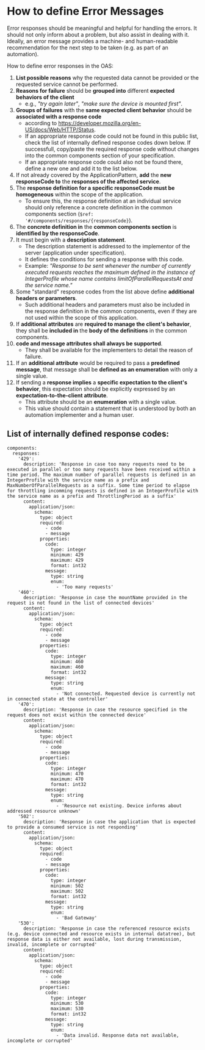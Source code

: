 # How to define Error Messages

Error responses should be meaningful and helpful for handling the errors.
It should not only inform about a problem, but also assist in dealing with it.
Ideally, an error message provides a machine- and human-readable recommendation for the next step to be taken (e.g. as part of an automation).

How to define error responses in the OAS:
1. **List possible reasons** why the requested data cannot be provided or the requested service cannot be performed.
2. **Reasons for failure** should be **grouped into** different **expected behaviors of the client**
    - e.g., *"try again later"*, *"make sure the device is mounted first"*.
3. **Groups of failures** with the **same expected client behavior** should be **associated with a response code** 
    - according to https://developer.mozilla.org/en-US/docs/Web/HTTP/Status.
    - If an appropriate response code could not be found in this public list, check the list of internally defined response codes down below. If successfull, copy/paste the required response code without changes into the common components section of your specification.
    - If an appropriate response code could also not be found there, define a new one and add it to the list below.  
4. If not already covered by the ApplicationPattern, **add** the **new responseCode to** the **responses of the affected service**.
5. The **response definition for a specific responseCode must be homogeneous** within the scope of the application.  
    - To ensure this, the response definition at an individual service should only reference a concrete definition in the common components section (`$ref: '#/components/responses/{responseCode}`).
6. The **concrete definition in** the **common components section** is **identified by the responseCode**.
7. It must begin with a **description statement**. 
    - The description statement is addressed to the implementor of the server (application under specification). 
    - It defines the conditions for sending a response with this code. 
    - Example: *"Response to be sent whenever the number of currently executed requests reaches the maximum defined in the instance of IntegerProfile whose name contains limitOfParallelRequestsAt and the service name."*
6. Some "standard" response codes from the list above define **additional headers or parameters**.
     - Such additional headers and parameters must also be included in the response definition in the common components, even if they are not used within the scope of this application.
7. If **additional attributes** are **required to manage the client's behavior**, they shall be **included in** the **body of the definitions** in the common components.
8. **code and message attributes shall always be supported**. 
     - They shall be available for the implementers to detail the reason of failure.
9. If an **additional attribute** would be required to pass a **predefined message**, that message shall be **defined as an enumeration** with only a single value.
10. If sending a **response implies** a **specific expectation to the client's behavior**, this expectation should be explicitly expressed by an **expectation-to-the-client attribute**. 
     - This attribute should be an **enumeration** with a single value. 
     - This value should contain a statement that is understood by both an automation implementer and a human user.

## List of internally defined response codes:
```
components:
  responses:
    '429':
      description: 'Response in case too many requests need to be executed in parallel or too many requests have been received within a time period. The maximum number of parallel requests is defined in an IntegerProfile with the service name as a prefix and MaxNumberOfParallelRequests as a suffix. Some time period to elapse for throttling incomming requests is defined in an IntegerProfile with the service name as a prefix and ThrottlingPeriod as a suffix'
      content:
        application/json:
          schema:
            type: object
            required:
              - code
              - message
            properties:
              code:
                type: integer
                minimum: 429
                maximum: 429
                format: int32
              message:
                type: string
                enum:
                  - 'Too many requests'
    '460':
      description: 'Response in case the mountName provided in the request is not found in the list of connected devices'
      content:
        application/json:
          schema:
            type: object
            required:
              - code
              - message
            properties:
              code:
                type: integer
                minimum: 460
                maximum: 460
                format: int32
              message:
                type: string
                enum:
                  - 'Not connected. Requested device is currently not in connected state at the controller'
    '470':
      description: 'Response in case the resource specified in the request does not exist within the connected device'
      content:
        application/json:
          schema:
            type: object
            required:
              - code
              - message
            properties:
              code:
                type: integer
                minimum: 470
                maximum: 470
                format: int32
              message:
                type: string
                enum:
                  - 'Resource not existing. Device informs about addressed resource unknown'
    '502':
      description: 'Response in case the application that is expected to provide a consumed service is not responding'
      content:
        application/json:
          schema:
            type: object
            required:
              - code
              - message
            properties:
              code:
                type: integer
                minimum: 502
                maximum: 502
                format: int32
              message:
                type: string
                enum:
                  - 'Bad Gateway'
    '530':
      description: 'Response in case the referenced resource exists (e.g. device connected and resource exists in internal datatree), but response data is either not available, lost during transmission, invalid, incomplete or corrupted'
      content:
        application/json:
          schema:
            type: object
            required:
              - code
              - message
            properties:
              code:
                type: integer
                minimum: 530
                maximum: 530
                format: int32
              message:
                type: string
                enum:
                  - 'Data invalid. Response data not available, incomplete or corrupted'
```
